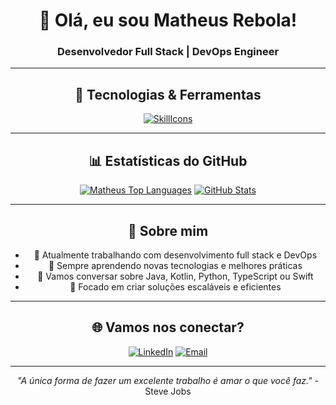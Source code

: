 <div align="center">
  
# 👋 Olá, eu sou Matheus Rebola!

### Desenvolvedor Full Stack | DevOps Engineer

---

## 🚀 Tecnologias & Ferramentas

[![SkillIcons](https://skillicons.dev/icons?i=java,kotlin,python,typescript,swift,jenkins,linux,kubernetes,docker,terraform)](https://skillicons.dev)

---

## 📊 Estatísticas do GitHub

<div align="center">
  
[![Matheus Top Languages](https://github-readme-stats.vercel.app/api/top-langs/?username=matheusrebola&theme=blue-white)](https://github.com/anuraghazra/github-readme-stats)
[![GitHub Stats](https://github-readme-stats.vercel.app/api?username=matheusrebola&show_icons=true&theme=blue-white)](https://github.com/anuraghazra/github-readme-stats)

</div>

---

## 💼 Sobre mim

- 🔭 Atualmente trabalhando com desenvolvimento full stack e DevOps
- 🌱 Sempre aprendendo novas tecnologias e melhores práticas
- 💬 Vamos conversar sobre Java, Kotlin, Python, TypeScript ou Swift
- 🎯 Focado em criar soluções escaláveis e eficientes

---

## 🌐 Vamos nos conectar?

[![LinkedIn](https://img.shields.io/badge/LinkedIn-0077B5?style=for-the-badge&logo=linkedin&logoColor=white)](https://www.linkedin.com/in/matheus-cavalcanti-rebola-a1a98a15b/)
[![Email](https://img.shields.io/badge/Email-D14836?style=for-the-badge&logo=gmail&logoColor=white)](mailto:mcavalcantirebola@gmail.com)

---

<div align="center">
  
*"A única forma de fazer um excelente trabalho é amar o que você faz."* - Steve Jobs

</div>

</div>
